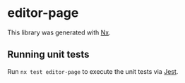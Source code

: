# editor-page

This library was generated with [Nx](https://nx.dev).

## Running unit tests

Run `nx test editor-page` to execute the unit tests via [Jest](https://jestjs.io).

